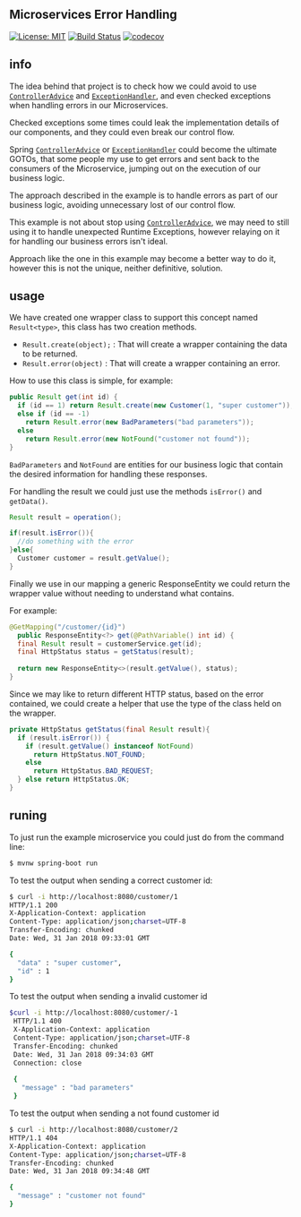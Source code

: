 ## Microservices Error Handling
[![License: MIT](https://img.shields.io/badge/License-MIT-blue.svg)](/LICENSE)
[![Build Status](https://travis-ci.org/LearningByExample/MicroservicesErrorHandling.svg?branch=master)](https://travis-ci.org/LearningByExample/MicroservicesErrorHandling)
[![codecov](https://codecov.io/gh/LearningByExample/MicroservicesErrorHandling/branch/master/graph/badge.svg)](https://codecov.io/gh/LearningByExample/MicroservicesErrorHandling)

## info

The idea behind that project is to check how we could avoid to use [`ControllerAdvice`](https://docs.spring.io/spring/docs/4.3.15.BUILD-SNAPSHOT/javadoc-api/org/springframework/web/bind/annotation/ControllerAdvice.html) and [`ExceptionHandler`](https://docs.spring.io/spring/docs/4.3.15.BUILD-SNAPSHOT/javadoc-api/org/springframework/web/bind/annotation/ExceptionHandler.html), and even checked exceptions when handling errors in our Microservices.

Checked exceptions some times could leak the implementation details of our components, and they could even break our control flow.

Spring [`ControllerAdvice`](https://docs.spring.io/spring/docs/4.3.15.BUILD-SNAPSHOT/javadoc-api/org/springframework/web/bind/annotation/ControllerAdvice.html) or [`ExceptionHandler`](https://docs.spring.io/spring/docs/4.3.15.BUILD-SNAPSHOT/javadoc-api/org/springframework/web/bind/annotation/ExceptionHandler.html) could become the ultimate GOTOs, that some people my use to get errors and sent back to the consumers of the Microservice, jumping out on the execution of our business logic.

The approach described in the example is to handle errors as part of our business logic, avoiding unnecessary lost of our control flow.

This example is not about stop using [`ControllerAdvice`](https://docs.spring.io/spring/docs/4.3.15.BUILD-SNAPSHOT/javadoc-api/org/springframework/web/bind/annotation/ControllerAdvice.html), we may need to still using it to handle unexpected Runtime Exceptions, however relaying on it for handling our business errors isn't ideal.

Approach like the one in this example may become a better way to do it, however this is not the unique, neither definitive, solution.

## usage

We have created one wrapper class to support this concept named `Result<type>`, this class has two creation methods.

- `Result.create(object);` : That will create a wrapper containing the data to be returned.
- `Result.error(object)` : That will create a wrapper containing an error.


How to use this class is simple, for example:

```java
public Result get(int id) {
  if (id == 1) return Result.create(new Customer(1, "super customer"));
  else if (id == -1)
    return Result.error(new BadParameters("bad parameters"));
  else
    return Result.error(new NotFound("customer not found"));
}
```
`BadParameters` and `NotFound` are entities for our business logic that contain the desired information for handling these responses. 

For handling the result we could just use the methods `isError()` and `getData()`.

```java
Result result = operation();

if(result.isError()){
  //do something with the error
}else{
  Customer customer = result.getValue();
}

```

Finally we use in our mapping a generic ResponseEntity we could return the wrapper value without needing to understand what contains.

For example:

```java
@GetMapping("/customer/{id}")
  public ResponseEntity<?> get(@PathVariable() int id) {
  final Result result = customerService.get(id);
  final HttpStatus status = getStatus(result);
    
  return new ResponseEntity<>(result.getValue(), status);
}

```

Since we may like to return different HTTP status, based on the error contained, we could create a helper that use the type of the class held on the wrapper.

```java
private HttpStatus getStatus(final Result result){
  if (result.isError()) {
    if (result.getValue() instanceof NotFound)
      return HttpStatus.NOT_FOUND;
    else
      return HttpStatus.BAD_REQUEST;
  } else return HttpStatus.OK;
}

```


## runing

To just run the example microservice you could just do from the command line:
```bash
$ mvnw spring-boot run
```

To test the output when sending a correct customer id:

```bash
$ curl -i http://localhost:8080/customer/1   
HTTP/1.1 200 
X-Application-Context: application
Content-Type: application/json;charset=UTF-8
Transfer-Encoding: chunked
Date: Wed, 31 Jan 2018 09:33:01 GMT

{
  "data" : "super customer",
  "id" : 1
}
```

To test the output when sending a invalid customer id

```bash
$curl -i http://localhost:8080/customer/-1
 HTTP/1.1 400 
 X-Application-Context: application
 Content-Type: application/json;charset=UTF-8
 Transfer-Encoding: chunked
 Date: Wed, 31 Jan 2018 09:34:03 GMT
 Connection: close
 
 {
   "message" : "bad parameters"
 }                                                                                                                                                                                                                          
```

To test the output when sending a not found customer id

```bash
$ curl -i http://localhost:8080/customer/2 
HTTP/1.1 404 
X-Application-Context: application
Content-Type: application/json;charset=UTF-8
Transfer-Encoding: chunked
Date: Wed, 31 Jan 2018 09:34:48 GMT

{
  "message" : "customer not found"
}
```
